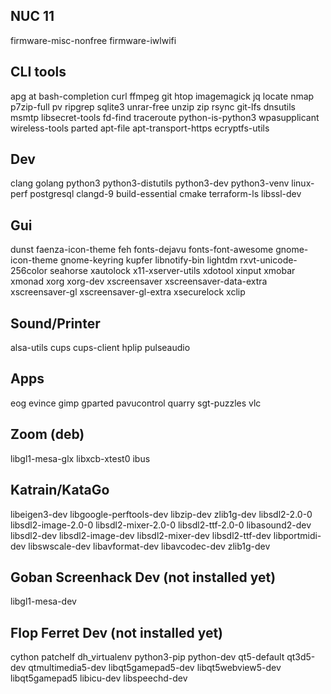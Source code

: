 NUC 11
------
firmware-misc-nonfree firmware-iwlwifi

CLI tools
---------
apg at bash-completion curl ffmpeg git htop imagemagick jq locate nmap p7zip-full pv ripgrep sqlite3 unrar-free unzip zip rsync git-lfs dnsutils msmtp libsecret-tools fd-find traceroute python-is-python3 wpasupplicant wireless-tools parted apt-file apt-transport-https ecryptfs-utils

Dev
---
clang golang python3 python3-distutils python3-dev python3-venv linux-perf postgresql clangd-9 build-essential cmake terraform-ls libssl-dev

Gui
---
dunst faenza-icon-theme feh fonts-dejavu fonts-font-awesome gnome-icon-theme gnome-keyring kupfer libnotify-bin lightdm rxvt-unicode-256color seahorse xautolock x11-xserver-utils xdotool xinput xmobar xmonad xorg xorg-dev xscreensaver xscreensaver-data-extra xscreensaver-gl xscreensaver-gl-extra xsecurelock xclip

Sound/Printer
-------------
alsa-utils cups cups-client hplip pulseaudio

Apps
----
eog evince gimp gparted pavucontrol quarry sgt-puzzles vlc

Zoom (deb)
----------
libgl1-mesa-glx libxcb-xtest0 ibus

Katrain/KataGo
--------------
libeigen3-dev libgoogle-perftools-dev libzip-dev zlib1g-dev libsdl2-2.0-0 libsdl2-image-2.0-0 libsdl2-mixer-2.0-0 libsdl2-ttf-2.0-0 libasound2-dev libsdl2-dev libsdl2-image-dev libsdl2-mixer-dev libsdl2-ttf-dev libportmidi-dev libswscale-dev libavformat-dev libavcodec-dev zlib1g-dev

Goban Screenhack Dev (not installed yet)
----------------------------------------
libgl1-mesa-dev

Flop Ferret Dev (not installed yet)
-----------------------------------
cython patchelf dh_virtualenv python3-pip python-dev qt5-default qt3d5-dev qtmultimedia5-dev libqt5gamepad5-dev libqt5webview5-dev libqt5gamepad5 libicu-dev libspeechd-dev
